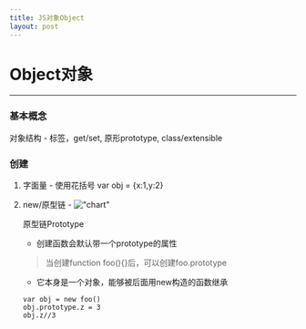 ```yaml
---
title: JS对象Object
layout: post
---
```


# Object对象
---
### 基本概念
对象结构 - 标签，get/set, 原形prototype, class/extensible  

### 创建
1. 字面量 - 使用花括号 var obj = {x:1,y:2}  
2. new/原型链 - 
!["chart"](http://img.mukewang.com/54e33ff20001fbe412000530.jpg "chart")  

	原型链Prototype  
	- 创建函数会默认带一个prototype的属性  
	> 当创建function foo(){}后，可以创建foo.prototype  
	- 它本身是一个对象，能够被后面用new构造的函数继承
	```  
	var obj = new foo()
	obj.prototype.z = 3
	obj.z//3
	```
